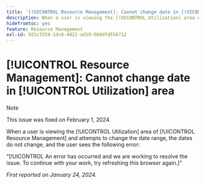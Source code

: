 ```yaml
---
title: '[!UICONTROL Resource Management]: Cannot change date in [!UICONTROL Utilization] area'
description: When a user is viewing the [!UICONTROL Utilization] area of [!UICONTROL Resource Management] and attempts to change the date range, the dates do not change, and the user sees an error.
hidefromtoc: yes
feature: Resource Management
exl-id: 921c3359-1dc8-4822-ad19-6b6dfd556712
---
```

# [!UICONTROL Resource Management]: Cannot change date in [!UICONTROL Utilization] area

>[!NOTE]
>
>This issue was fixed on February 1, 2024.

When a user is viewing the [!UICONTROL Utilization] area of [!UICONTROL Resource Management] and attempts to change the date range, the dates do not change, and the user sees the following error:

"[!UICONTROL An error has occurred and we are working to resolve the issue. To continue with your work, try refreshing this browser again.]"

_First reported on January 24, 2024._
